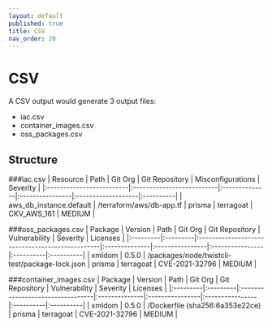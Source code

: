 ```yaml
---
layout: default
published: true
title: CSV
nav_order: 20
---
```


# CSV

A CSV output would generate 3 output files:
- iac.csv
- container_images.csv
- oss_packages.csv

## Structure
###iac.csv
| Resource                 | Path                      | Git Org       | Git Repository  | Misconfigurations  | Severity  |
|:-------------------------|:--------------------------|:--------------|:----------------|:-------------------|:----------|
| aws_db_instance.default  | /terraform/aws/db-app.tf  | prisma        | terragoat       | CKV_AWS_161        | MEDIUM    |

###oss_packages.csv
| Package  | Version  | Path                                            | Git Org       | Git Repository  | Vulnerability   | Severity  | Licenses  |
|:---------|:---------|:------------------------------------------------|:--------------|:----------------|:----------------|:----------|:----------|
| xmldom   | 0.5.0    | /packages/node/twistcli-test/package-lock.json  | prisma        | terragoat       | CVE-2021-32796  | MEDIUM    |

###container_images.csv
| Package  | Version  | Path                             | Git Org       | Git Repository  | Vulnerability   | Severity  | Licenses  |
|:---------|:---------|:---------------------------------|:--------------|:----------------|:----------------|:----------|:----------|
| xmldom   | 0.5.0    | /Dockerfile  (sha256:6a353e22ce) | prisma        | terragoat       | CVE-2021-32796  | MEDIUM    |